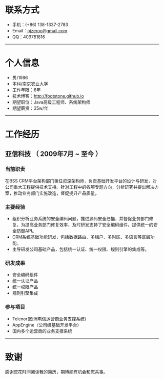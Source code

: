 # 联系方式
- 手机：(+86) 138-1337-2783
- Email：njzeroc@gmail.com
- QQ：409781816

---

# 个人信息

 - 男/1986
 - 本科/南京农业大学 
 - 工作年限：6年
 - 技术博客：http://footstone.github.io
 - 期望职位：Java高级工程师、系统架构师
 - 期望薪资：35w/年

---

# 工作经历

## 亚信科技 （ 2009年7月 ~ 至今 ）

### 当前职责 
在BSS CRM平台架构部门担任资深架构师，负责基础开发平台的设计与研发，对公司重大工程提供技术支持。针对工程中的各项专题方向，分析研究并提出解决方案，推动业务部门实施改造，督促提升产品质量。

### 主要经验
- 组织分析业务系统的安全编码问题，推进源码安全扫描，并督促业务部门修复。为提高业务部门修复效率，及时研发支持了安全编码组件，提供统一的安全防御API。
- CRM系统基础功能研发，包括数据路由、多租户、多时区、多语言等底层功能。
- 主导研发公司基础产品，包括统一认证、统一权限、规则引擎的集成等。

### 研发成果 
- 安全编码组件
- 统一认证产品
- 统一权限产品
- 规则引擎集成

### 参与项目

- Telenor(欧洲电信运营商业务支撑系统)
- AppEngine（公司级基础开发平台）
- 国内多个运营商的业务支撑系统

---

# 致谢
感谢您花时间阅读我的简历，期待能有机会和您共事。